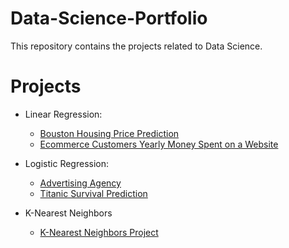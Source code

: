 # Data-Science-Portfolio
This repository contains the projects related to Data Science.

# Projects
  - Linear Regression:
      - [Bouston Housing Price Prediction](https://github.com/sahu-mak/Data-Science-Portfolio/tree/master/Boston-Housing-Linear-Regression)
      - [Ecommerce Customers Yearly Money Spent on a Website](https://github.com/sahu-mak/Data-Science-Portfolio/tree/master/Ecommerce-Customer-Linear-Regression)

  - Logistic Regression:
      - [Advertising Agency](https://github.com/sahu-mak/Data-Science-Portfolio/tree/master/Advertising-Logistic-Regression)
      - [Titanic Survival Prediction](https://github.com/sahu-mak/Data-Science-Portfolio/tree/master/Titani-Logistic-Regression)
  - K-Nearest Neighbors
      - [K-Nearest Neighbors Project](https://github.com/sahu-mak/Data-Science-Portfolio/tree/master/K-Nearest-Neighbors)
